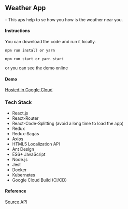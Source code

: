 ## Weather App
\- This aps help to se how you how is the weather near you.



#### Instructions

You can download the code and run it locally.  
 
`npm run install or yarn`

`npm run start or yarn start`

or you can see the demo online

#### Demo
[Hosted in Google Cloud](https://weather-app-idcnxswldq-ue.a.run.app)


### Tech Stack
- React.js 
- React-Router
- React-Code-Splitting (avoid a long time to load the app)
- Redux
- Redux-Sagas
- Axios
- HTML5 Localization API
- Ant Design
- ES6+ JavaScript
- Node.js
- Jest
- Docker
- Kubernetes
- Google Cloud Build (CI/CD)


#### Reference
[Source API](https://www.weather.gov/documentation/services-web-api)

